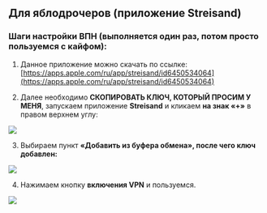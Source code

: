 ## Для яблодрочеров (приложение Streisand)
### Шаги настройки ВПН (выполняется один раз, потом просто пользуемся с кайфом):

1) Данное приложение можно скачать по ссылкe: [https://apps.apple.com/ru/app/streisand/id6450534064](https://apps.apple.com/ru/app/streisand/id6450534064)
   
2) Далее необходимо **СКОПИРОВАТЬ КЛЮЧ, КОТОРЫЙ ПРОСИМ У МЕНЯ**, запускаем приложение **Streisand** и кликаем **на знак «+»** в правом верхнем углу:

![](https://wiki.aeza.net/~gitbook/image?url=https%3A%2F%2F3617065060-files.gitbook.io%2F%7E%2Ffiles%2Fv0%2Fb%2Fgitbook-x-prod.appspot.com%2Fo%2Fspaces%252FUnRPFrwc6T8DKu166mM1%252Fuploads%252FXzmereTZ4xDM8kOMjCi1%252FScreenshot_20.jpg%3Falt%3Dmedia%26token%3D3bbe7df3-b42f-473a-b7f7-d4a124b66dee&width=768&dpr=4&quality=100&sign=b9baf1fe&sv=2)

3) Выбираем пункт **«Добавить из буфера обмена», после чего ключ добавлен:**
   
![](https://wiki.aeza.net/~gitbook/image?url=https%3A%2F%2F3617065060-files.gitbook.io%2F%7E%2Ffiles%2Fv0%2Fb%2Fgitbook-x-prod.appspot.com%2Fo%2Fspaces%252FUnRPFrwc6T8DKu166mM1%252Fuploads%252FkYwDHuLCFRpEnMrgeqWB%252FScreenshot_21.jpg%3Falt%3Dmedia%26token%3Db47d84c8-8f52-4347-bbf1-a6154f9cc11d&width=768&dpr=4&quality=100&sign=f89ac847&sv=2)

4) Нажимаем кнопку **включения VPN** и пользуемся.

![](https://wiki.aeza.net/~gitbook/image?url=https%3A%2F%2F3617065060-files.gitbook.io%2F%7E%2Ffiles%2Fv0%2Fb%2Fgitbook-x-prod.appspot.com%2Fo%2Fspaces%252FUnRPFrwc6T8DKu166mM1%252Fuploads%252F4Ns4xvHYg3CDtQBAeOTV%252FScreenshot_50.jpg%3Falt%3Dmedia%26token%3D0e9283a4-8a27-46a5-bfe6-bcc777ff52a8&width=768&dpr=4&quality=100&sign=9706dca9&sv=2)



